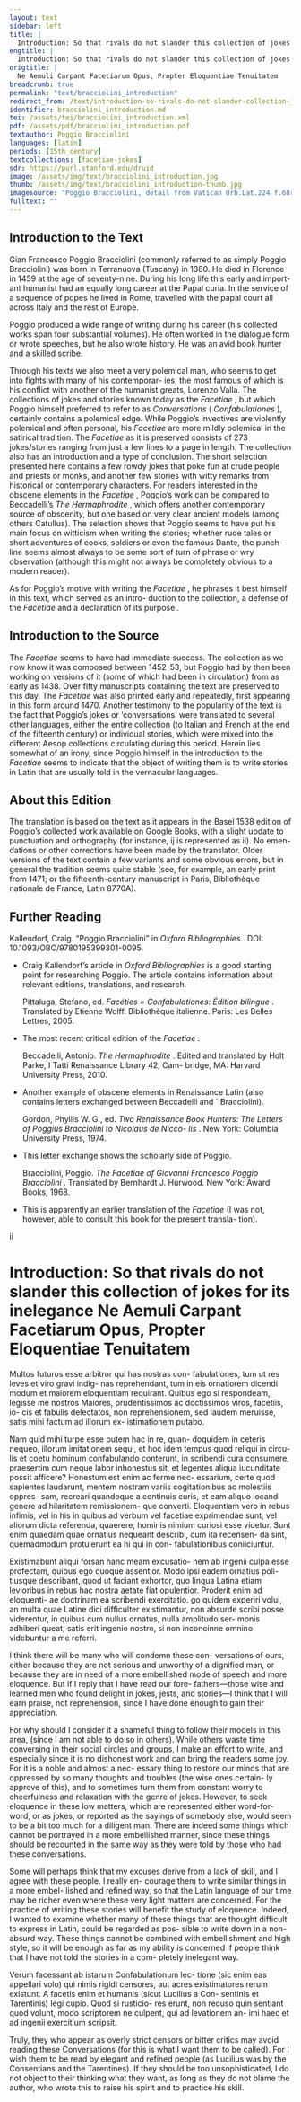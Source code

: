 ```yaml
---
layout: text
sidebar: left
title: |
  Introduction: So that rivals do not slander this collection of jokes for its inelegance | Ne Aemuli Carpant Facetiarum Opus, Propter Eloquentiae Tenuitatem
engtitle: |
  Introduction: So that rivals do not slander this collection of jokes for its inelegance
origtitle: |
  Ne Aemuli Carpant Facetiarum Opus, Propter Eloquentiae Tenuitatem
breadcrumb: true
permalink: "text/bracciolini_introduction"
redirect_from: /text/introduction-so-rivals-do-not-slander-collection-jokes-its-inelegance
identifier: bracciolini_introduction.md
tei: /assets/tei/bracciolini_introduction.xml
pdf: /assets/pdf/bracciolini_introduction.pdf
textauthor: Poggio Bracciolini
languages: [latin]
periods: [15th_century]
textcollections: [facetiae-jokes]
sdr: https://purl.stanford.edu/druid 
image: /assets/img/text/bracciolini_introduction.jpg
thumb: /assets/img/text/bracciolini_introduction-thumb.jpg
imagesource: "Poggio Bracciolini, detail from Vatican Urb.Lat.224 f.68r [Public Domain]"
fulltext: ""
---
```




<h2>Introduction to the Text</h2>
<p>Gian Francesco Poggio Bracciolini (commonly referred to as simply Poggio Bracciolini) was born in Terranuova (Tuscany) in 1380. He died in Florence in 1459 at the age of seventy-nine. During his long life this early and import- ant humanist had an equally long career at the Papal curia. In the service of a sequence of popes he lived in Rome, travelled with the papal court all across Italy and the rest of Europe.</p>

<p>Poggio produced a wide range of writing during his career (his collected works span four substantial volumes). He often worked in the dialogue form or wrote speeches, but he also wrote history. He was an avid book hunter and a skilled scribe.</p>

<p>Through his texts we also meet a very polemical man, who seems to get into fights with many of his contemporar- ies, the most famous of which is his conflict with another of the humanist greats, Lorenzo Valla. The collections of jokes and stories known today as the <i> Facetiae</i> , but which Poggio himself preferred to refer to as <i> Conversations </i> (<i> Confabulationes</i> ), certainly contains a polemical edge. While Poggio’s invectives are violently polemical and often personal, his <i> Facetiae </i> are more mildly polemical in the satirical tradition. The <i> Facetiae </i> as it is preserved consists of 273 jokes/stories ranging from just a few lines to a page in length. The collection also has an introduction and a type of conclusion. The short selection presented here contains a few rowdy jokes that poke fun at crude people and priests or monks, and another few stories with witty remarks from historical or contemporary characters. For readers interested in the obscene elements in the <i> Facetiae</i> , Poggio’s work can be compared to Beccadelli’s <i> The Hermaphrodite</i> , which offers another contemporary source of obscenity, but one based on very clear ancient models (among others Catullus). The selection shows that Poggio seems to have put his main focus on witticism when writing the stories; whether rude tales or short adventures of cooks, soldiers or even the famous Dante, the punch- line seems almost always to be some sort of turn of phrase or wry observation (although this might not always be completely obvious to a modern reader).</p>

<p>As for Poggio’s motive with writing the <i> Facetiae</i> , he phrases it best himself in this text, which served as an intro- duction to the collection, a defense of the <i> Facetiae </i> and a declaration of its purpose<i> .</i></p>

<h2>Introduction to the Source</h2>
<p>The <i> Facetiae </i> seems to have had immediate success. The collection as we now know it was composed between 1452-53, but Poggio had by then been working on versions of it (some of which had been in circulation) from as early as 1438. Over fifty manuscripts containing the text are preserved to this day. The <i> Facetiae </i> was also printed early and repeatedly, first appearing in this form around 1470. Another testimony to the popularity of the text is the fact that Poggio’s jokes or ‘conversations’ were translated to several other languages, either the entire collection (to Italian and French at the end of the fifteenth century) or individual stories, which were mixed into the different Aesop collections circulating during this period. Herein lies somewhat of an irony, since Poggio himself in the introduction to the <i> Facetiae </i> seems to indicate that the object of writing them is to write stories in Latin that are usually told in the vernacular languages.</p>

<h2>About this Edition</h2>
<p>The translation is based on the text as it appears in the Basel 1538 edition of Poggio’s collected work available on Google Books, with a slight update to punctuation and orthography (for instance, ij is represented as ii). No emen- dations or other corrections have been made by the translator. Older versions of the text contain a few variants and some obvious errors, but in general the tradition seems quite stable (see, for example, an early print from 1471; or the fifteenth-century manuscript in Paris, Bibliothèque nationale de France, Latin 8770A).</p>

<h2>Further Reading</h2>
<p>Kallendorf, Craig. “Poggio Bracciolini” in <i> Oxford Bibliographies</i> . DOI: 10.1093/OBO/9780195399301-0095.</p>
<ul id="l1">
<li data-list-text="•">
<p>Craig Kallendorf’s article in <em>Oxford Bibliographies</em> is a good starting point for researching Poggio. The article contains information about relevant editions, translations, and research.</p>
<p>Pittaluga, Stefano, ed. <i> Facéties = Confabulationes: Édition bilingue</i> . Translated by Etienne Wolff. Bibliothèque italienne. Paris: Les Belles Lettres, 2005.</p>
</li>
<li data-list-text="•">
<p>The most recent critical edition of the <em>Facetiae</em> .</p>
<p>Beccadelli, Antonio. <i> The Hermaphrodite</i> . Edited and translated by Holt Parke, I Tatti Renaissance Library 42, Cam- bridge, MA: Harvard University Press, 2010.</p>
</li>
<li data-list-text="•">
<p>Another example of obscene elements in Renaissance Latin (also contains letters exchanged between Beccadelli and ` Bracciolini).</p>
<p>Gordon, Phyllis W. G., ed. <i> Two Renaissance Book Hunters: The Letters of Poggius Bracciolini to Nicolaus de Nicco- lis</i> . New York: Columbia University Press, 1974.</p>
</li>
<li data-list-text="•">
<p>This letter exchange shows the scholarly side of Poggio.</p>
<p>Bracciolini, Poggio. <i> The Facetiae of Giovanni Francesco Poggio Bracciolini</i> . Translated by Bernhardt J. Hurwood. New York: Award Books, 1968.</p>
</li>
<li data-list-text="•">
<p>This is apparently an earlier translation of the <em>Facetiae</em> (I was not, however, able to consult this book for the present transla- tion).</p>
</li>
</ul>

<p>ii</p>
<h1>Introduction: So that rivals do not slander this collection of jokes for its inelegance Ne Aemuli Carpant Facetiarum Opus, Propter Eloquentiae Tenuitatem</h1>

<p>Multos futuros esse arbitror qui has nostras con- fabulationes, tum ut res leves et viro gravi indig- nas reprehendant, tum in eis ornatiorem dicendi modum et maiorem eloquentiam requirant. Quibus ego si respondeam, legisse me nostros Maiores, prudentissimos ac doctissimos viros, facetiis, io- cis et fabulis delectatos, non reprehensionem, sed laudem meruisse, satis mihi factum ad illorum ex- istimationem putabo.</p>

<p>Nam quid mihi turpe esse putem hac in re, quan- doquidem in ceteris nequeo, illorum imitationem sequi, et hoc idem tempus quod reliqui in circu- lis et coetu hominum confabulando conterunt, in scribendi cura consumere, praesertim cum neque labor inhonestus sit, et legentes aliqua iucunditate possit afficere? Honestum est enim ac ferme nec- essarium, certe quod sapientes laudarunt, mentem nostram variis cogitationibus ac molestiis oppres- sam, recreari quandoque a continuis curis, et eam aliquo iocandi genere ad hilaritatem remissionem- que converti. Eloquentiam vero in rebus infimis, vel in his in quibus ad verbum vel facetiae exprimendae sunt, vel aliorum dicta referenda, quaerere, hominis nimium curiosi esse videtur. Sunt enim quaedam quae ornatius nequeant describi, cum ita recensen- da sint, quemadmodum protulerunt ea hi qui in con- fabulationibus coniiciuntur.</p>

<p>Existimabunt aliqui forsan hanc meam excusatio- nem ab ingenii culpa esse profectam, quibus ego quoque assentior. Modo ipsi eadem ornatius poli- tiusque describant, quod ut faciant exhortor, quo lingua Latina etiam levioribus in rebus hac nostra aetate fiat opulentior. Proderit enim ad eloquenti- ae doctrinam ea scribendi exercitatio. go quidem experiri volui, an multa quae Latine dici difficulter existimantur, non absurde scribi posse viderentur, in quibus cum nullus ornatus, nulla amplitudo ser- monis adhiberi queat, satis erit ingenio nostro, si non inconcinne omnino videbuntur a me referri.</p>
<p>I think there will be many who will condemn these con- versations of ours, either because they are not serious and unworthy of a dignified man, or because they are in need of a more embellished mode of speech and more eloquence. But if I reply that I have read our fore- fathers—those wise and learned men who found delight in jokes, jests, and stories—I think that I will earn praise, not reprehension, since I have done enough to gain their appreciation.</p>

<p>For why should I consider it a shameful thing to follow their models in this area, (since I am not able to do so in others). While others waste time conversing in their social circles and groups, I make an effort to write, and especially since it is no dishonest work and can bring the readers some joy. For it is a noble and almost a nec- essary thing to restore our minds that are oppressed by so many thoughts and troubles (the wise ones certain- ly approve of this), and to sometimes turn them from constant worry to cheerfulness and relaxation with the genre of jokes. However, to seek eloquence in these low matters, which are represented either word-for-word, or as jokes, or reported as the sayings of somebody else, would seem to be a bit too much for a diligent man. There are indeed some things which cannot be portrayed in a more embellished manner, since these things should be recounted in the same way as they were told by those who had these conversations.</p>

<p>Some will perhaps think that my excuses derive from a lack of skill, and I agree with these people. I really en- courage them to write similar things in a more embel- lished and refined way, so that the Latin language of our time may be richer even where these very light matters are concerned. For the practice of writing these stories will benefit the study of eloquence. Indeed, I wanted to examine whether many of these things that are thought difficult to express in Latin, could be regarded as pos- sible to write down in a non-absurd way. These things cannot be combined with embellishment and high style, so it will be enough as far as my ability is concerned if people think that I have not told the stories in a com- pletely inelegant way.</p>

<p>Verum facessant ab istarum Confabulationum lec- tione (sic enim eas appellari volo) qui nimis rigidi censores, aut acres existimatores rerum existunt. A facetis enim et humanis (sicut Lucilius a Con- sentinis et Tarentinis) legi cupio. Quod si rusticio- res erunt, non recuso quin sentiant quod volunt, modo scriptorem ne culpent, qui ad levationem an- imi haec et ad ingenii exercitium scripsit.</p>
<p>Truly, they who appear as overly strict censors or bitter critics may avoid reading these Conversations (for this is what I want them to be called). For I wish them to be read by elegant and refined people (as Lucilius was by the Consentians and the Tarentines). If they should be too unsophisticated, I do not object to their thinking what they want, as long as they do not blame the author, who wrote this to raise his spirit and to practice his skill.</p>
